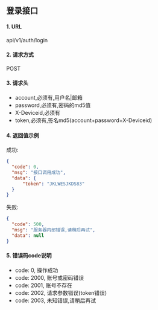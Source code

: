 ## 登录接口

#### 1. URL

api/v1/auth/login

#### 2. 请求方式

POST

#### 3. 请求头

- account,必须有,用户名|邮箱
- password,必须有,密码的md5值
- X-Deviceid,必须有
- token,必须有,签名md5(account+password+X-Deviceid)

#### 4. 返回值示例

成功:
```json
{
  "code": 0,
  "msg": "接口调用成功",
  "data": {
      "token": "JKLWESJKDS83"
  }
}
```

失败:
```json
{
  "code": 500,
  "msg": "服务器内部错误,请稍后再试",
  "data": null
}
```

#### 5. 错误码code说明

- code: 0, 操作成功
- code: 2000, 账号或密码错误
- code: 2001, 账号不存在
- code: 2002, 请求参数错误(token错误)
- code: 2003, 未知错误,请稍后再试